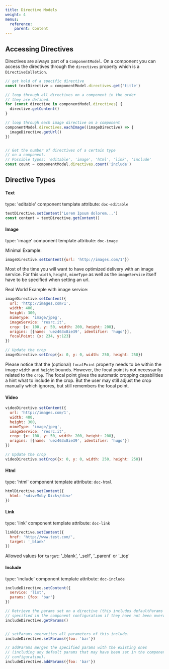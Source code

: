 ```yaml
---
title: Directive Models
weight: 4
menus:
  reference:
    parent: Content
---
```


## Accessing Directives

Directives are always part of a `ComponentModel`. On a component you can access the
directives through the `directives` property which is a `DirectiveColletion`.

```js
// get hold of a specific directive
const textDirective = componentModel.directives.get('title')

// loop through all directives on a component in the order
// they are defined.
for (const directive in componentModel.directives) {
  directive.getContent()
}

// loop through each image directive on a component
componentModel.directives.eachImage((imageDirective) => {
  imageDirective.getUrl()
})


// Get the number of directives of a certain type
// on a component.
// Possible types: 'editable', 'image', 'html', 'link', 'include'
const count = componentModel.directives.count('include')
```


## Directive Types

#### Text

type: 'editable'
component template attribute: `doc-editable`

```js
textDirective.setContent('Lorem Ipsum dolorem...')
const content = textDirective.getContent()
```


#### Image

type: 'image'
component template attribute: `doc-image`

Minimal Example:
```js
imageDirective.setContent({url: 'http://images.com/1'})
```

Most of the time you will want to have optimized delivery with an image service.
For this `width`, `height`, `mimeType` as well as the `imageService` itself have
to be specified when setting an url.

Real World Example with image service:
```js
imageDirective.setContent({
  url: 'http://images.com/1',
  width: 400,
  height: 300,
  mimeType: 'image/jpeg',
  imageService: 'resrc.it',
  crop: {x: 100, y: 50, width: 200, height: 200},
  origins: [{name: 'uez463x8ie39', identifier: 'hugo'}],
  focalPoint: {x: 234, y:123}
})

// Update the crop
imageDirective.setCrop({x: 0, y: 0, width: 250, height: 250})
```

Please notice that the (optional) `focalPoint` property needs to be within the image `width` and `height` bounds.
However, the focal point is not necessarily related to the `crop`.
The focal point gives the automatic cropping capabilities a hint what to include in the crop.
But the user may still adjust the crop manually which ignores, but still remembers the focal point.

#### Video

```js
videoDirective.setContent({
  url: 'http://images.com/1',
  width: 400,
  height: 300,
  mimeType: 'image/jpeg',
  imageService: 'resrc.it',
  crop: {x: 100, y: 50, width: 200, height: 200},
  origins: [{name: 'uez463x8ie39', identifier: 'hugo'}]
})

// Update the crop
videoDirective.setCrop({x: 0, y: 0, width: 250, height: 250})
```


#### Html

type: 'html'
component template attribute: `doc-html`

```js
htmlDirective.setContent({
  html: '<div>Moby Dick</div>'
})
```


#### Link

type: 'link'
component template attribute: `doc-link`

```js
linkDirective.setContent({
  href: 'http://www.test.com/',
  target: '_blank'
})
```

Allowed values for `target`: '_blank', '_self', '_parent' or '_top'


#### Include

type: 'include'
component template attribute: `doc-include`

```js
includeDirective.setContent({
  service: 'list',
  params: {foo: 'bar'}
})

// Retrieve the params set on a directive (this includes defaultParams
// specified in the component configuration if they have not been overwritten).
includeDirective.getParams()


// setParams overwrites all parameters of this include.
includeDirective.setParams({foo: 'bar'})

// addParams merges the specified params with the existing ones
// (including any default params that may have been set in the component
// configuration).
includeDirective.addParams({foo: 'bar'})
```
